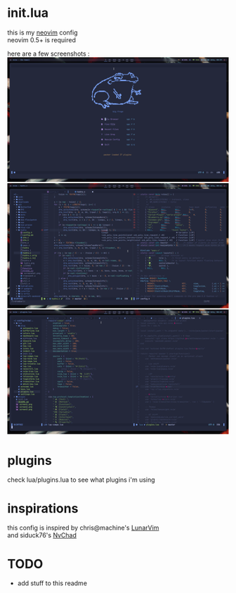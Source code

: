 # init.lua

this is my [neovim](https://github.com/neovim/neovim) config\
neovim 0.5+ is required

here are a few screenshots :\
![screen1](https://raw.githubusercontent.com/nytouu/nvim/master/screen1.png)
![screen2](https://raw.githubusercontent.com/nytouu/nvim/master/screen2.png)
![screen3](https://raw.githubusercontent.com/nytouu/nvim/master/screen3.png)

# plugins

check lua/plugins.lua to see what plugins i'm using

# inspirations

this config is inspired by chris@machine's [LunarVim](https://github.com/ChristianChiarulli/LunarVim)\
and siduck76's [NvChad](https://github.com/siduck76/NvChad)

# TODO

- add stuff to this readme
